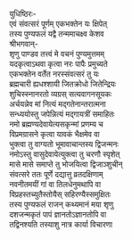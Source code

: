 युधिष्ठिरः-  
एवं संवत्सरं पूर्णम् एकभक्तेन यः क्षिपेत्  
तस्य पुण्यफलं यद्वै तन्ममाचक्ष्व केशव  
श्रीभगवान्-  
शृणु पाण्डव तत्त्वं मे वचनं पुण्यमुत्तमम्  
यदकृत्वाऽथवा कृत्वा नरः पापैः प्रमुच्यते  
एकभक्तेन वर्तेत नरस्संवत्सरं तु यः  
ब्रह्मचारी ह्यधश्शायी जितक्रोधो जितेन्द्रियः  
शुचिस्स्नानरतो व्यग्रस् सत्यवागनसूयकः  
अर्चयन्नेव मां नित्यं मद्गतेनान्तरात्मना  
सन्ध्ययोस्तु जपेन्नित्यं मद्गायत्रीं समाहितः  
नमो ब्रह्मण्यदेवायेत्यसकृन्मां प्रणम्य च  
विप्रमग्रासने कृत्वा यावकं भैक्षमेव वा  
भुक्त्वा तु वाग्यतो भूमावाचान्तस्य द्विजन्मनः  
नमोऽस्तु वासुदेवायेत्युक्त्वा तु चरणौ स्पृशेत्  
मासे मासे समाप्ते तु भोजयित्वा द्विजाञ्शुचीन्  
संवत्सरे ततः पूर्णे दद्यात्तु व्रतदक्षिणाम्  
नवनीतमयीं गां वा तिलधेनुमथापि वा  
विप्रहस्तच्युतैस्तोयैस् सहिरण्यैस्समुक्षितः  
तस्य पुण्यफलं राजन् कथ्यमानं मया शृणु  
दशजन्मकृतं पापं ज्ञानतोऽज्ञानतोपि वा  
तद्विनश्यति तस्याशु नात्र कार्या विचारणा  
